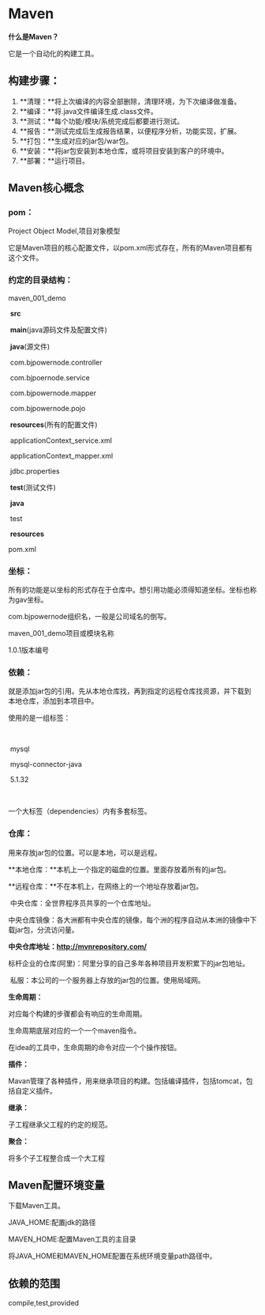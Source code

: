 # Maven

**什么是Maven？**

它是一个自动化的构建工具。



## **构建步骤：**

1. **清理：**将上次编译的内容全部删除，清理环境，为下次编译做准备。
2. **编译：**将.java文件编译生成.class文件。
3. **测试：**每个功能/模块/系统完成后都要进行测试。
4. **报告：**测试完成后生成报告结果，以便程序分析，功能实现，扩展。
5. **打包：**生成对应的jar包/war包。
6. **安装：**将jar包安装到本地仓库，或将项目安装到客户的环境中。
7. **部署：**运行项目。



## Maven核心概念

### **pom：**

Project Object Model,项目对象模型

它是Maven项目的核心配置文件，以pom.xml形式存在，所有的Maven项目都有这个文件。

### **约定的目录结构：**

maven_001_demo

​	**src**

​		**main**(java源码文件及配置文件)

​			**java**(源文件)

​				com.bjpowernode.controller

​				com.bjpoernode.service

​				com.bjpowernode.mapper

​				com.bjpowernode.pojo

​			**resources**(所有的配置文件)

​				applicationContext_service.xml

​				applicationContext_mapper.xml

​				jdbc.properties	

​		**test**(测试文件)

​			**java**

​				test

​			**resources**

pom.xml



### 坐标：

所有的功能是以坐标的形式存在于仓库中。想引用功能必须得知道坐标。坐标也称为gav坐标。

<groupid>com.bjpowernode</groupid>组织名，一般是公司域名的倒写。

<artifactid>maven_001_demo</artifactid>项目或模块名称

<version>1.0.1</version>版本编号



### 依赖：

就是添加jar包的引用。先从本地仓库找，再到指定的远程仓库找资源，并下载到本地仓库，添加到本项目中。

使用的是一组标签：

<dependencies>

​	<dependency>

​		<groupId>mysql</groupId>

​		<artifactId>mysql-connector-java</artifactId>

​		<version>5.1.32</version>

​	</dependency>

</dependencies>

一个大标签（dependencies）内有多套标签。



### 仓库：

用来存放jar包的位置。可以是本地，可以是远程。

**本地仓库：**本机上一个指定的磁盘的位置。里面存放着所有的jar包。

**远程仓库：**不在本机上，在网络上的一个地址存放着jar包。

​	中央仓库：全世界程序员共享的一个仓库地址。

​	中央仓库镜像：各大洲都有中央仓库的镜像，每个洲的程序自动从本洲的镜像中下载jar包，分流访问量。

**中央仓库地址：http://mvnrepository.com/**

​	标杆企业的仓库(阿里)：阿里分享的自己多年各种项目开发积累下的jar包地址。

​	私服：本公司的一个服务器上存放的jar包的位置。使用局域网。



**生命周期：**

对应每个构建的步骤都会有响应的生命周期。

生命周期底层对应的一个一个maven指令。

在idea的工具中，生命周期的命令对应一个个操作按钮。

**插件：**

Mavan管理了各种插件，用来继承项目的构建。包括编译插件，包括tomcat，包括自定义插件。

**继承：**

子工程继承父工程的约定的规范。

**聚合：**

将多个子工程整合成一个大工程



## Maven配置环境变量

下载Maven工具。

JAVA_HOME:配置jdk的路径

MAVEN_HOME:配置Maven工具的主目录

将JAVA_HOME和MAVEN_HOME配置在系统环境变量path路径中。



## 依赖的范围

compile,test,provided









